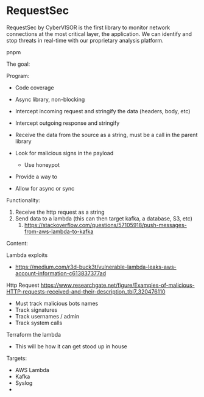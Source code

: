 # RequestSec

RequestSec by CyberVISOR is the first library to monitor network connections at the most critical layer, the application. 
We can identify and stop threats in real-time with our proprietary analysis platform. 


pnpm

The goal:

Program:
- Code coverage 
- Async library, non-blocking
- Intercept incoming request and stringify the data (headers, body, etc)
- Intercept outgoing response and stringify
- Receive the data from the source as a string, must be a call in the parent library

- Look for malicious signs in the payload
    - Use honeypot
- Provide a way to
- Allow for async or sync

Functionality:
1. Receive the http request as a string
2. Send data to a lambda (this can then target kafka, a database, S3, etc)
    1. https://stackoverflow.com/questions/57105918/push-messages-from-aws-lambda-to-kafka


Content:

Lambda exploits
- https://medium.com/r3d-buck3t/vulnerable-lambda-leaks-aws-account-information-c613837377ad

Http Request
https://www.researchgate.net/figure/Examples-of-malicious-HTTP-requests-received-and-their-description_tbl7_320476110
- Must track malicious bots names
- Track signatures
- Track usernames / admin
- Track system calls


Terraform the lambda
- This will be how it can get stood up in house

Targets:
- AWS Lambda
- Kafka
- Syslog
- 
